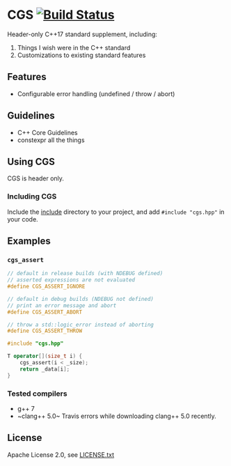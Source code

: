 # CGS [![Build Status](https://travis-ci.org/coryshrmn/cgw.svg?branch=master)](https://travis-ci.org/coryshrmn/cgs)

Header-only C++17 standard supplement, including:
1. Things I wish were in the C++ standard
2. Customizations to existing standard features

## Features

* Configurable error handling (undefined / throw / abort)

## Guidelines

* C++ Core Guidelines
* constexpr all the things

## Using CGS

CGS is header only.

### Including CGS

Include the [include](include) directory to your project,
and add `#include "cgs.hpp"` in your code.

## Examples

### `cgs_assert`

```cpp
// default in release builds (with NDEBUG defined)
// asserted expressions are not evaluated
#define CGS_ASSERT_IGNORE

// default in debug builds (NDEBUG not defined)
// print an error message and abort
#define CGS_ASSERT_ABORT

// throw a std::logic_error instead of aborting
#define CGS_ASSERT_THROW

#include "cgs.hpp"

T operator[](size_t i) {
    cgs_assert(i < _size);
    return _data[i];
}
```

### Tested compilers

* g++ 7
* ~clang++ 5.0~ Travis errors while downloading clang++ 5.0 recently.


## License

Apache License 2.0, see [LICENSE.txt](LICENSE.txt)
